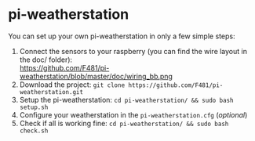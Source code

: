 pi-weatherstation
=================

You can set up your own pi-weatherstation in only a few simple steps:

1. Connect the sensors to your raspberry (you can find the wire layout in the doc/ folder):  
https://github.com/F481/pi-weatherstation/blob/master/doc/wiring_bb.png
2. Download the project: `git clone https://github.com/F481/pi-weatherstation.git`
3. Setup the pi-weatherstation: `cd pi-weatherstation/ && sudo bash setup.sh`
4. Configure your weatherstation in the `pi-weatherstation.cfg` (*optional*)  
5. Check if all is working fine: `cd pi-weatherstation/ && sudo bash check.sh`
